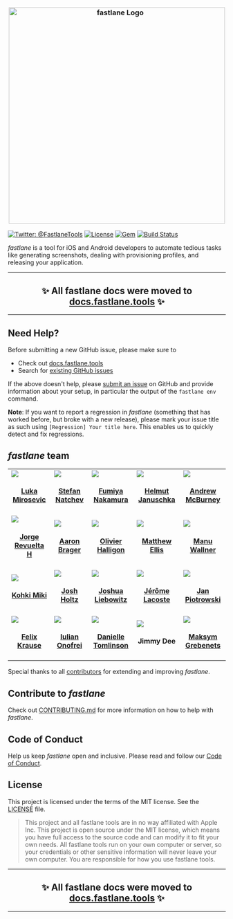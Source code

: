 <h3 align="center">
  <a href="https://github.com/fastlane/fastlane/blob/master/fastlane/assets/fastlane_text.png">
  <img src="https://github.com/fastlane/fastlane/blob/master/fastlane/assets/fastlane_text.png?raw=true" alt="fastlane Logo" width="500">
  </a>
</h3>

[![Twitter: @FastlaneTools](https://img.shields.io/badge/contact-@FastlaneTools-blue.svg?style=flat)](https://twitter.com/FastlaneTools)
[![License](https://img.shields.io/badge/license-MIT-green.svg?style=flat)](https://github.com/fastlane/fastlane/blob/master/LICENSE)
[![Gem](https://img.shields.io/gem/v/fastlane.svg?style=flat)](https://rubygems.org/gems/fastlane)
[![Build Status](https://img.shields.io/circleci/project/fastlane/fastlane/master.svg?style=flat)](https://circleci.com/gh/fastlane/fastlane)

_fastlane_ is a tool for iOS and Android developers to automate tedious tasks like generating screenshots, dealing with provisioning profiles, and releasing your application.

<hr />
<h2 align="center">
  ✨ All fastlane docs were moved to <a href="https://docs.fastlane.tools/">docs.fastlane.tools</a> ✨
</h2>
<hr />

## Need Help?

Before submitting a new GitHub issue, please make sure to

- Check out [docs.fastlane.tools](https://docs.fastlane.tools)
- Search for [existing GitHub issues](https://github.com/fastlane/fastlane/issues)

If the above doesn't help, please [submit an issue](https://github.com/fastlane/fastlane/issues) on GitHub and provide information about your setup, in particular the output of the `fastlane env` command.

**Note**: If you want to report a regression in _fastlane_ (something that has worked before, but broke with a new release), please mark your issue title as such using `[Regression] Your title here`. This enables us to quickly detect and fix regressions.

## _fastlane_ team

<table id='team'>
<tr>
<td id='luka-mirosevic'>
<a href='https://github.com/lmirosevic'>
<img src='https://github.com/lmirosevic.png?size=140'>
</a>
<h4 align='center'><a href='https://twitter.com/lmirosevic'>Luka Mirosevic</a></h4>
</td>
<td id='stefan-natchev'>
<a href='https://github.com/snatchev'>
<img src='https://github.com/snatchev.png?size=140'>
</a>
<h4 align='center'><a href='https://twitter.com/snatchev'>Stefan Natchev</a></h4>
</td>
<td id='fumiya-nakamura'>
<a href='https://github.com/nafu'>
<img src='https://github.com/nafu.png?size=140'>
</a>
<h4 align='center'><a href='https://twitter.com/nafu003'>Fumiya Nakamura</a></h4>
</td>
<td id='helmut-januschka'>
<a href='https://github.com/hjanuschka'>
<img src='https://github.com/hjanuschka.png?size=140'>
</a>
<h4 align='center'><a href='https://twitter.com/hjanuschka'>Helmut Januschka</a></h4>
</td>
<td id='andrew-mcburney'>
<a href='https://github.com/AndrewMcBurney'>
<img src='https://github.com/AndrewMcBurney.png?size=140'>
</a>
<h4 align='center'><a href='https://twitter.com/armcburney'>Andrew McBurney</a></h4>
</td>
</tr>
<tr>
<td id='jorge-revuelta-h'>
<a href='https://github.com/minuscorp'>
<img src='https://github.com/minuscorp.png?size=140'>
</a>
<h4 align='center'><a href='https://twitter.com/minuscorp'>Jorge Revuelta H</a></h4>
</td>
<td id='aaron-brager'>
<a href='https://github.com/getaaron'>
<img src='https://github.com/getaaron.png?size=140'>
</a>
<h4 align='center'><a href='https://twitter.com/getaaron'>Aaron Brager</a></h4>
</td>
<td id='olivier-halligon'>
<a href='https://github.com/AliSoftware'>
<img src='https://github.com/AliSoftware.png?size=140'>
</a>
<h4 align='center'><a href='https://twitter.com/aligatr'>Olivier Halligon</a></h4>
</td>
<td id='matthew-ellis'>
<a href='https://github.com/matthewellis'>
<img src='https://github.com/matthewellis.png?size=140'>
</a>
<h4 align='center'><a href='https://twitter.com/mellis1995'>Matthew Ellis</a></h4>
</td>
<td id='manu-wallner'>
<a href='https://github.com/milch'>
<img src='https://github.com/milch.png?size=140'>
</a>
<h4 align='center'><a href='https://twitter.com/acrooow'>Manu Wallner</a></h4>
</td>
</tr>
<tr>
<td id='kohki-miki'>
<a href='https://github.com/giginet'>
<img src='https://github.com/giginet.png?size=140'>
</a>
<h4 align='center'><a href='https://twitter.com/giginet'>Kohki Miki</a></h4>
</td>
<td id='josh-holtz'>
<a href='https://github.com/joshdholtz'>
<img src='https://github.com/joshdholtz.png?size=140'>
</a>
<h4 align='center'><a href='https://twitter.com/joshdholtz'>Josh Holtz</a></h4>
</td>
<td id='joshua-liebowitz'>
<a href='https://github.com/taquitos'>
<img src='https://github.com/taquitos.png?size=140'>
</a>
<h4 align='center'><a href='https://twitter.com/taquitos'>Joshua Liebowitz</a></h4>
</td>
<td id='jérôme-lacoste'>
<a href='https://github.com/lacostej'>
<img src='https://github.com/lacostej.png?size=140'>
</a>
<h4 align='center'><a href='https://twitter.com/lacostej'>Jérôme Lacoste</a></h4>
</td>
<td id='jan-piotrowski'>
<a href='https://github.com/janpio'>
<img src='https://github.com/janpio.png?size=140'>
</a>
<h4 align='center'><a href='https://twitter.com/Sujan'>Jan Piotrowski</a></h4>
</td>
</tr>
<tr>
<td id='felix-krause'>
<a href='https://github.com/KrauseFx'>
<img src='https://github.com/KrauseFx.png?size=140'>
</a>
<h4 align='center'><a href='https://twitter.com/KrauseFx'>Felix Krause</a></h4>
</td>
<td id='iulian-onofrei'>
<a href='https://github.com/revolter'>
<img src='https://github.com/revolter.png?size=140'>
</a>
<h4 align='center'><a href='https://twitter.com/Revolt666'>Iulian Onofrei</a></h4>
</td>
<td id='danielle-tomlinson'>
<a href='https://github.com/DanToml'>
<img src='https://github.com/DanToml.png?size=140'>
</a>
<h4 align='center'><a href='https://twitter.com/DanToml'>Danielle Tomlinson</a></h4>
</td>
<td id='jimmy-dee'>
<a href='https://github.com/jdee'>
<img src='https://github.com/jdee.png?size=140'>
</a>
<h4 align='center'>Jimmy Dee</h4>
</td>
<td id='maksym-grebenets'>
<a href='https://github.com/mgrebenets'>
<img src='https://github.com/mgrebenets.png?size=140'>
</a>
<h4 align='center'><a href='https://twitter.com/mgrebenets'>Maksym Grebenets</a></h4>
</td>
</tr>
</table>

Special thanks to all [contributors](https://github.com/fastlane/fastlane/graphs/contributors) for extending and improving _fastlane_.

## Contribute to _fastlane_

Check out [CONTRIBUTING.md](CONTRIBUTING.md) for more information on how to help with _fastlane_.

## Code of Conduct

Help us keep _fastlane_ open and inclusive. Please read and follow our [Code of Conduct](https://github.com/fastlane/fastlane/blob/master/CODE_OF_CONDUCT.md).

## License

This project is licensed under the terms of the MIT license. See the [LICENSE](LICENSE) file.

> This project and all fastlane tools are in no way affiliated with Apple Inc. This project is open source under the MIT license, which means you have full access to the source code and can modify it to fit your own needs. All fastlane tools run on your own computer or server, so your credentials or other sensitive information will never leave your own computer. You are responsible for how you use fastlane tools.

<hr />
<h2 align="center">
  ✨ All fastlane docs were moved to <a href="https://docs.fastlane.tools/">docs.fastlane.tools</a> ✨
</h2>
<hr />
